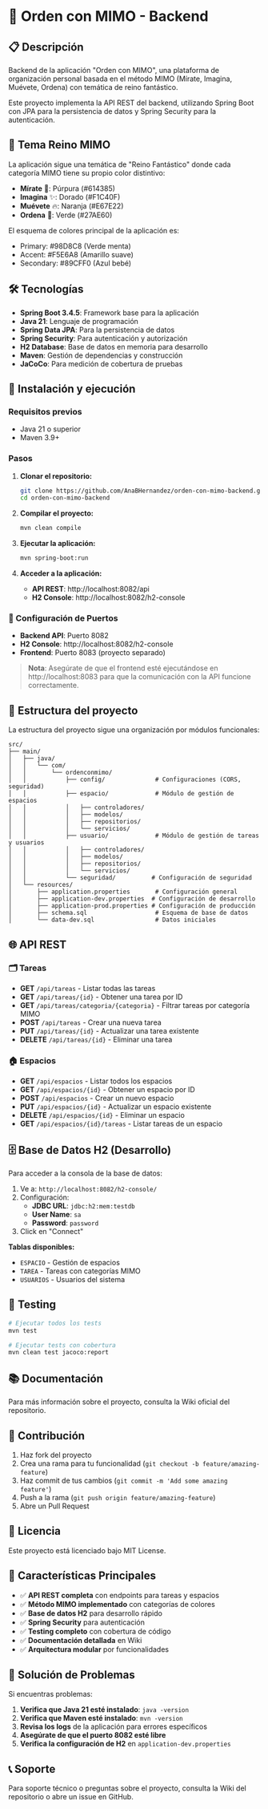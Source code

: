 # 🏰 Orden con MIMO - Backend

## 📋 Descripción
Backend de la aplicación "Orden con MIMO", una plataforma de organización personal basada en el método MIMO (Mírate, Imagina, Muévete, Ordena) con temática de reino fantástico.

Este proyecto implementa la API REST del backend, utilizando Spring Boot con JPA para la persistencia de datos y Spring Security para la autenticación.

## 🎨 Tema Reino MIMO
La aplicación sigue una temática de "Reino Fantástico" donde cada categoría MIMO tiene su propio color distintivo:

- **Mírate** 🔮: Púrpura (#614385)
- **Imagina** ✨: Dorado (#F1C40F)
- **Muévete** 🔥: Naranja (#E67E22)
- **Ordena** 🌿: Verde (#27AE60)

El esquema de colores principal de la aplicación es:
- Primary: #98D8C8 (Verde menta)
- Accent: #F5E6A8 (Amarillo suave)
- Secondary: #89CFF0 (Azul bebé)

## 🛠️ Tecnologías
- **Spring Boot 3.4.5**: Framework base para la aplicación
- **Java 21**: Lenguaje de programación
- **Spring Data JPA**: Para la persistencia de datos
- **Spring Security**: Para autenticación y autorización
- **H2 Database**: Base de datos en memoria para desarrollo
- **Maven**: Gestión de dependencias y construcción
- **JaCoCo**: Para medición de cobertura de pruebas

## 🚀 Instalación y ejecución

### Requisitos previos
- Java 21 o superior
- Maven 3.9+

### Pasos
1. **Clonar el repositorio:**
   ```bash
   git clone https://github.com/AnaBHernandez/orden-con-mimo-backend.git
   cd orden-con-mimo-backend
   ```

2. **Compilar el proyecto:**
   ```bash
   mvn clean compile
   ```

3. **Ejecutar la aplicación:**
   ```bash
   mvn spring-boot:run
   ```

4. **Acceder a la aplicación:**
   - **API REST**: http://localhost:8082/api
   - **H2 Console**: http://localhost:8082/h2-console

### 🔧 Configuración de Puertos
- **Backend API**: Puerto 8082
- **H2 Console**: http://localhost:8082/h2-console
- **Frontend**: Puerto 8083 (proyecto separado)

> **Nota**: Asegúrate de que el frontend esté ejecutándose en http://localhost:8083 para que la comunicación con la API funcione correctamente.

## 📂 Estructura del proyecto
La estructura del proyecto sigue una organización por módulos funcionales:

```
src/
├── main/
│   ├── java/
│   │   └── com/
│   │       └── ordenconmimo/
│   │           ├── config/              # Configuraciones (CORS, seguridad)
│   │           ├── espacio/             # Módulo de gestión de espacios
│   │           │   ├── controladores/
│   │           │   ├── modelos/
│   │           │   ├── repositorios/
│   │           │   └── servicios/
│   │           ├── usuario/             # Módulo de gestión de tareas y usuarios
│   │           │   ├── controladores/
│   │           │   ├── modelos/
│   │           │   ├── repositorios/
│   │           │   └── servicios/
│   │           └── seguridad/          # Configuración de seguridad
│   └── resources/
│       ├── application.properties       # Configuración general
│       ├── application-dev.properties  # Configuración de desarrollo
│       ├── application-prod.properties # Configuración de producción
│       ├── schema.sql                   # Esquema de base de datos
│       └── data-dev.sql                 # Datos iniciales
```

## 🌐 API REST

### 🗂️ Tareas
- **GET** `/api/tareas` - Listar todas las tareas
- **GET** `/api/tareas/{id}` - Obtener una tarea por ID
- **GET** `/api/tareas/categoria/{categoria}` - Filtrar tareas por categoría MIMO
- **POST** `/api/tareas` - Crear una nueva tarea
- **PUT** `/api/tareas/{id}` - Actualizar una tarea existente
- **DELETE** `/api/tareas/{id}` - Eliminar una tarea

### 🏠 Espacios
- **GET** `/api/espacios` - Listar todos los espacios
- **GET** `/api/espacios/{id}` - Obtener un espacio por ID
- **POST** `/api/espacios` - Crear un nuevo espacio
- **PUT** `/api/espacios/{id}` - Actualizar un espacio existente
- **DELETE** `/api/espacios/{id}` - Eliminar un espacio
- **GET** `/api/espacios/{id}/tareas` - Listar tareas de un espacio

## 🗄️ Base de Datos H2 (Desarrollo)
Para acceder a la consola de la base de datos:
1. Ve a: `http://localhost:8082/h2-console/`
2. Configuración:
   - **JDBC URL**: `jdbc:h2:mem:testdb`
   - **User Name**: `sa`
   - **Password**: `password`
3. Click en "Connect"

**Tablas disponibles:**
- `ESPACIO` - Gestión de espacios
- `TAREA` - Tareas con categorías MIMO
- `USUARIOS` - Usuarios del sistema

## 🧪 Testing
```bash
# Ejecutar todos los tests
mvn test

# Ejecutar tests con cobertura
mvn clean test jacoco:report
```

## 📚 Documentación
Para más información sobre el proyecto, consulta la Wiki oficial del repositorio.

## 🤝 Contribución
1. Haz fork del proyecto
2. Crea una rama para tu funcionalidad (`git checkout -b feature/amazing-feature`)
3. Haz commit de tus cambios (`git commit -m 'Add some amazing feature'`)
4. Push a la rama (`git push origin feature/amazing-feature`)
5. Abre un Pull Request

## 📜 Licencia
Este proyecto está licenciado bajo MIT License.

## 🎯 Características Principales
- ✅ **API REST completa** con endpoints para tareas y espacios
- ✅ **Método MIMO implementado** con categorías de colores
- ✅ **Base de datos H2** para desarrollo rápido
- ✅ **Spring Security** para autenticación
- ✅ **Testing completo** con cobertura de código
- ✅ **Documentación detallada** en Wiki
- ✅ **Arquitectura modular** por funcionalidades

## 🐛 Solución de Problemas
Si encuentras problemas:

1. **Verifica que Java 21 esté instalado**: `java -version`
2. **Verifica que Maven esté instalado**: `mvn -version`
3. **Revisa los logs** de la aplicación para errores específicos
4. **Asegúrate de que el puerto 8082 esté libre**
5. **Verifica la configuración de H2** en `application-dev.properties`

## 📞 Soporte
Para soporte técnico o preguntas sobre el proyecto, consulta la Wiki del repositorio o abre un issue en GitHub.